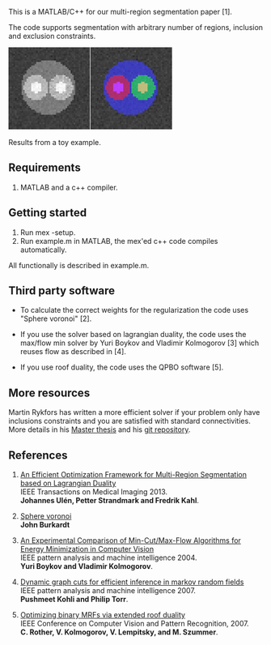 This is a MATLAB/C++ for our multi-region segmentation paper [1].

The code supports segmentation with arbitrary number of regions, inclusion and exclusion constraints.

![Example](screenshot/multi-simple.png)

Results from a toy example.

Requirements 
---
1. MATLAB and a c++ compiler.

Getting started
---
1. Run mex -setup.
2. Run example.m in MATLAB, the mex'ed c++ code compiles automatically.

All functionally is described in example.m.

Third party software
---
* To calculate the correct weights for the regularization the code uses
  "Sphere voronoi" [2].
  

* If you use the solver based on lagrangian duality, the code uses the max/flow min solver
	by Yuri Boykov and Vladimir Kolmogorov [3] which reuses flow as described in [4].

* If you use roof duality, the code uses the QPBO software [5].

More resources
---
Martin Rykfors has written a more efficient solver 
if your problem only have inclusions constraints and you are satisfied
with standard connectivities. More details in his [Master thesis](http://www.maths.lth.se/vision/education/pages/Rykfors12/exjobb.pdf) and his
[git repository](https://github.com/MartinRykfors/MultiRegion).

References
----------

1. [An Efficient Optimization Framework for Multi-Region Segmentation based on Lagrangian Duality](http://www.maths.lth.se/vision/publications/publications/view_paper.php?paper_id=531)<br />
 IEEE Transactions on Medical Imaging 2013.<br />
 __Johannes Ulén, Petter Strandmark and Fredrik Kahl__.  

2. [Sphere voronoi](http://people.sc.fsu.edu/~jburkardt/m_src/sphere_voronoi/sphere_voronoi.html)<br />
__John Burkardt__


3. [An Experimental Comparison of Min-Cut/Max-Flow Algorithms for Energy Minimization in Computer Vision](http://pub.ist.ac.at/~vnk/software.html)<br />
IEEE pattern analysis and machine intelligence 2004.<br />
__Yuri Boykov and Vladimir Kolmogorov__. 
	

4. [Dynamic graph cuts for efficient inference in markov random fields](https://www.microsoft.com/en-us/research/publication/dynamic-graph-cuts-for-efficient-inference-in-markov-random-fields/)<br />
IEEE pattern analysis and machine intelligence 2007.<br />
__Pushmeet Kohli and Philip Torr__.
	

5. [Optimizing binary MRFs via extended roof duality](http://pub.ist.ac.at/~vnk/software.html)<br />
IEEE Conference on Computer Vision and Pattern Recognition, 2007.<br />
__C. Rother, V. Kolmogorov, V. Lempitsky, and M. Szummer__. 

